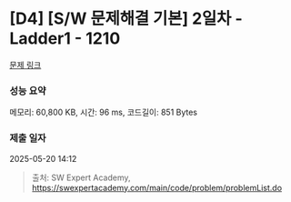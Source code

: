 # [D4] [S/W 문제해결 기본] 2일차 - Ladder1 - 1210 

[문제 링크](https://swexpertacademy.com/main/code/problem/problemDetail.do?contestProbId=AV14ABYKADACFAYh) 

### 성능 요약

메모리: 60,800 KB, 시간: 96 ms, 코드길이: 851 Bytes

### 제출 일자

2025-05-20 14:12



> 출처: SW Expert Academy, https://swexpertacademy.com/main/code/problem/problemList.do